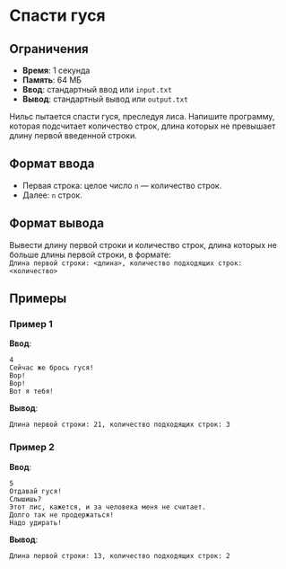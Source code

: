 # Спасти гуся

## Ограничения
- **Время**: 1 секунда
- **Память**: 64 МБ
- **Ввод**: стандартный ввод или `input.txt`
- **Вывод**: стандартный вывод или `output.txt`


Нильс пытается спасти гуся, преследуя лиса. Напишите программу, которая подсчитает количество строк, длина которых не превышает длину первой введенной строки.

## Формат ввода
- Первая строка: целое число `n` — количество строк.
- Далее: `n` строк.

## Формат вывода
Вывести длину первой строки и количество строк, длина которых не больше длины первой строки, в формате:  
`Длина первой строки: <длина>, количество подходящих строк: <количество>`

## Примеры

### Пример 1
**Ввод**:
```
4
Сейчас же брось гуся!
Вор!
Вор!
Вот я тебя!
```
**Вывод**:
```
Длина первой строки: 21, количество подходящих строк: 3
```

### Пример 2
**Ввод**:
```
5
Отдавай гуся!
Слышишь?
Этот лис, кажется, и за человека меня не считает.
Долго так не продержаться!
Надо удирать!
```
**Вывод**:
```
Длина первой строки: 13, количество подходящих строк: 2
```